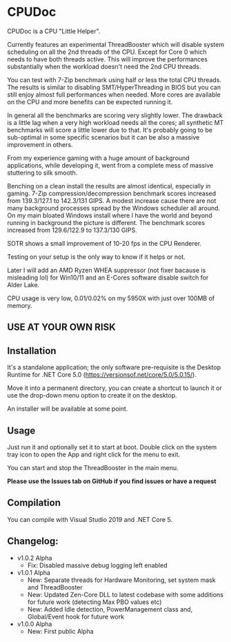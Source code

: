 ﻿# CPUDoc


CPUDoc is a CPU "Little Helper".

Currently features an experimental ThreadBooster which will disable system scheduling on all the 2nd threads of the CPU.
Except for Core 0 which needs to have both threads active.
This will improve the performances substantially when the workload doesn't need the 2nd CPU threads.

You can test with 7-Zip benchmark using half or less the total CPU threads.
The results is similar to disabling SMT/HyperThreading in BIOS but you can still enjoy almost full performances when needed.
More cores are available on the CPU and more benefits can be expected running it.

In general all the benchmarks are scoring very slightly lower.
The drawback is a little lag when a very high workload needs all the cores; all synthetic MT benchmarks will score a little lower due to that.
It's probably going to be sub-optimal in some specific scenarios but it can be also a massive improvement in others.

From my experience gaming with a huge amount of background applications, while developing it, went from a complete mess of massive stuttering to silk smooth.

Benching on a clean install the results are almost identical, especially in gaming.
7-Zip compression/decompression benchmark scores increased from 139.3/127.1 to 142.3/131 GIPS.
A modest increase cause there are not many background processes spread by the Windows scheduler all around.
On my main bloated Windows install where I have the world and beyond running in background the picture is different.
The benchmark scores increased from 129.6/122.9 to 137.3/130 GIPS.

SOTR shows a small improvement of 10-20 fps in the CPU Renderer.

Testing on your setup is the only way to know if it helps or not.

Later I will add an AMD Ryzen WHEA suppressor (not fixer bacause is misleading lol) for Win10/11 and an E-Cores software disable switch for Alder Lake.

CPU usage is very low, 0.01/0.02% on my 5950X with just over 100MB of memory.


## **USE AT YOUR OWN RISK**


## Installation

It's a standalone application; the only software pre-requisite is the Desktop Runtime for .NET Core 5.0 (https://versionsof.net/core/5.0/5.0.15/).

Move it into a permanent directory, you can create a shortcut to launch it or use the drop-down menu option to create it on the desktop.

An installer will be available at some point.


## Usage

Just run it and optionally set it to start at boot.
Double click on the system tray icon to open the App and right click for the menu to exit.

You can start and stop the ThreadBooster in the main menu.

**Please use the Issues tab on GitHub if you find issues or have a request**


## Compilation

You can compile with Visual Studio 2019 and .NET Core 5.


## Changelog:

- v1.0.2 Alpha
    - Fix: Disabled massive debug logging left enabled
- v1.0.1 Alpha
    - New: Separate threads for Hardware Monitoring, set system mask and ThreadBooster
    - New: Updated Zen-Core DLL to latest codebase with some additions for future work (detecting Max PBO values etc)
    - New: Added Idle detection, PowerManagement class and, Global/Event hook for future work
- v1.0.0 Alpha
    - New: First public Alpha